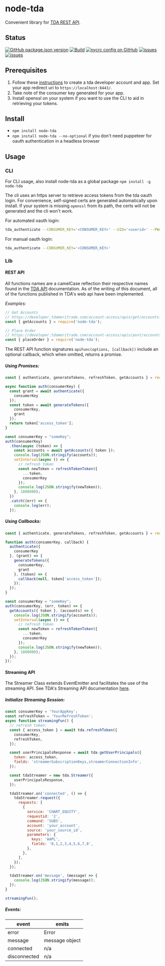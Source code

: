 # node-tda

Convenient library for [TDA REST API](https://developer.tdameritrade.com/apis).

## Status

[![GitHub package.json version](https://img.shields.io/github/package-json/v/mafischer/node-tda)](https://github.com/mafischer/node-tda/blob/master/package.json#L3)
[![Build](https://github.com/mafischer/tda-node/actions/workflows/node.js.yml/badge.svg)](https://github.com/mafischer/node-tda/actions/workflows/node.js.yml)
[![nycrc config on GitHub](https://img.shields.io/nycrc/mafischer/tda-node?config=.nycrc&preferredThreshold=lines)](https://github.com/mafischer/node-tda/actions/workflows/node.js.yml)
[![issues](https://img.shields.io/github/issues/mafischer/node-tda)](https://github.com/mafischer/node-tda/issues)
[![issues](https://img.shields.io/github/stars/mafischer/node-tda?style=social)](https://github.com/mafischer/node-tda/stargazers)

## Prerequisites

1. Follow these [instructions](https://developer.tdameritrade.com/content/getting-started) to create a tda developer account and app. Set your app redirect uri to `https://localhost:8443/`.
2. Take note of the consumer key generated for your app.
3. Install openssl on your system if you want to use the CLI to aid in retrieving your tokens.

## Install

- `npm install node-tda`
- `npm install node-tda --no-optional` if you don't need puppeteer for oauth authentication in a headless browser

## Usage

### CLI

For CLI usage, also install node-tda as a global package `npm install -g node-tda`

The cli uses an https server to retrieve access tokens from the tda oauth login. For convenience, self-signed certs are generated automatically upon install. If your system is missing `openssl` from its path, the certs will not be generated and the cli won't work.

For automated oauth login:
``` bash
tda_authenticate --CONSUMER_KEY='<CONSUMER_KEY>' --UID='<userid>' --PW='<password>'
```

For manual oauth login:
``` bash
tda_authenticate --CONSUMER_KEY='<CONSUMER_KEY>'
```

### Lib

#### REST API

All functions names are a camelCase reflection their respective names found in the [TDA API](https://developer.tdameritrade.com/apis) documentation. As of the writing of this document, all of the functions published in TDA's web api have been implemented.

*Examples:*

``` javascript
// Get Accounts
// https://developer.tdameritrade.com/account-access/apis/get/accounts-0
const { getAccounts } = require('node-tda');

// Place Order
// https://developer.tdameritrade.com/account-access/apis/post/accounts/%7BaccountId%7D/orders-0
const { placeOrder } = require('node-tda');
```

The REST API function signatures `apiFunc(options, [callback])` include an optional callback, which when omitted, returns a promise.

##### Using Promises:

``` javascript
const { authenticate, generateTokens, refreshToken, getAccounts } = require('node-tda');

async function auth(consumerKey) {
  const grant = await authenticate({
    consumerKey
  });
  const token = await generateTokens({
    consumerKey,
    grant
  });
  return token['access_token'];
}

const consumerKey = "someKey";
auth(consumerKey)
  .then(async (token) => {
    const accounts = await getAccounts({ token });
    console.log(JSON.stringify(accounts));
    setInterval(async () => {
      // refresh token
      const newToken = refreshTokenToken({
        ...token,
        consumerKey
      });
      console.log(JSON.stringify(newToken));
    }, 1800000);
  })
  .catch((err) => {
    console.log(err);
  });
```

##### Using Callbacks:

``` javascript
const { authenticate, generateTokens, refreshToken, getAccounts } = require('node-tda');

function auth(consumerKey, callback) {
  authenticate({
    consumerKey
  }, (grant) => {
    generateTokens({
      consumerKey,
      grant
    }, (token) => {
      callback(null, token['access_token']);
    });
  });
}

const consumerKey = "someKey";
auth(consumerKey, (err, token) => {
  getAccounts({ token }, (accounts) => {
    console.log(JSON.stringify(accounts));
    setInterval(async () => {
      // refresh token
      const newToken = refreshTokenToken({
        ...token,
        consumerKey
      });
      console.log(JSON.stringify(newToken));
    }, 1800000);
  });
});
```

#### Streaming API

The Streamer Class extends EventEmitter and facilitates the use of the streaming API. See TDA's Streaming API documentation [here](https://developer.tdameritrade.com/content/streaming-data).

##### Initialize Streaming Session:

``` javascript
const consumerKey = 'YourAppKey';
const refreshToken = 'YourRefreshToken';
async function streamingFun() {
  // refresh token:
  const { access_token } = await tda.refreshToken({
    consumerKey,
    refreshToken,
  });

  const userPrincipalsResponse = await tda.getUserPrincipals({
    token: access_token,
    fields: 'streamerSubscriptionKeys,streamerConnectionInfo',
  });

  const tdaStreamer = new tda.Streamer({
    userPrincipalsResponse,
  });

  tdaStreamer.on('connected', () => {
    tdaStreamer.request({
      requests: [
        {
          service: 'CHART_EQUITY',
          requestid: '2',
          command: 'SUBS',
          account: 'your_account',
          source: 'your_source_id',
          parameters: {
            keys: 'AAPL',
            fields: '0,1,2,3,4,5,6,7,8',
          },
        },
      ],
    });
  });

  tdaStreamer.on('message', (message) => {
    console.log(JSON.stringify(message));
  });
}

streamingFun();
```

##### Events:

| event        | emits          |
| ------------ | -------------- |
| error        | Error          |
| message      | message object |
| connected    | n/a            |
| disconnected | n/a            |
